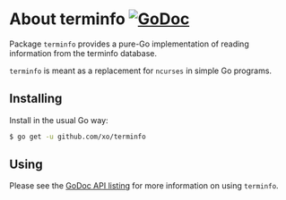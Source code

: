 # About terminfo [![GoDoc][1]][2]

Package `terminfo` provides a pure-Go implementation of reading information
from the terminfo database.

`terminfo` is meant as a replacement for `ncurses` in simple Go programs.

## Installing

Install in the usual Go way:

```sh
$ go get -u github.com/xo/terminfo
```

## Using

Please see the [GoDoc API listing][2] for more information on using `terminfo`.

[1]: https://godoc.org/github.com/xo/terminfo?status.svg
[2]: https://godoc.org/github.com/xo/terminfo
